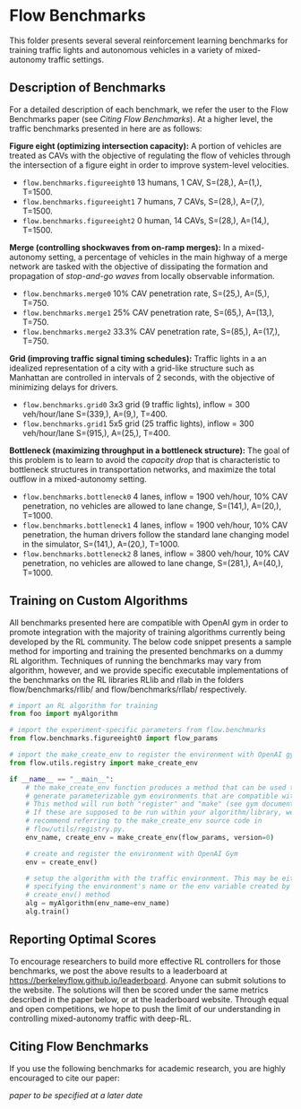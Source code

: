 # Flow Benchmarks

This folder presents several several reinforcement learning benchmarks for 
training traffic lights and autonomous vehicles in a variety of mixed-autonomy 
traffic settings.

## Description of Benchmarks

For a detailed description of each benchmark, we refer the user to the Flow 
Benchmarks paper (see *Citing Flow Benchmarks*). At a higher level, the traffic
benchmarks presented in here are as follows:

**Figure eight (optimizing intersection capacity):** A portion of vehicles are 
treated as CAVs with the objective of regulating the flow of vehicles through 
the intersection of a figure eight in order to improve system-level velocities.
- `flow.benchmarks.figureeight0` 13 humans, 1 CAV, S=(28,), A=(1,), T=1500.
- `flow.benchmarks.figureeight1` 7 humans, 7 CAVs, S=(28,), A=(7,), T=1500.
- `flow.benchmarks.figureeight2` 0 human, 14 CAVs, S=(28,), A=(14,), T=1500.

**Merge (controlling shockwaves from on-ramp merges):** In a mixed-autonomy 
setting, a percentage of vehicles in the main highway of a merge network are 
tasked with the objective of dissipating the formation and propagation of 
*stop-and-go waves* from locally observable information.
- `flow.benchmarks.merge0` 10% CAV penetration rate, S=(25,), A=(5,), T=750.
- `flow.benchmarks.merge1` 25% CAV penetration rate, S=(65,), A=(13,), T=750.
- `flow.benchmarks.merge2` 33.3% CAV penetration rate, S=(85,), A=(17,), T=750.

**Grid (improving traffic signal timing schedules):** Traffic lights in a an 
idealized representation of a city with a grid-like structure such as Manhattan
are controlled in intervals of 2 seconds, with the objective of minimizing 
delays for drivers.
- `flow.benchmarks.grid0` 3x3 grid (9 traffic lights), 
inflow = 300 veh/hour/lane S=(339,), A=(9,), T=400.
- `flow.benchmarks.grid1` 5x5 grid (25 traffic lights), 
inflow = 300 veh/hour/lane S=(915,), A=(25,), T=400.

**Bottleneck (maximizing throughput in a bottleneck structure):** The goal of 
this problem is to learn to avoid the *capacity drop* that is characteristic to 
bottleneck structures in transportation networks, and maximize the total 
outflow in a mixed-autonomy setting. 
- `flow.benchmarks.bottleneck0` 4 lanes, inflow = 1900 veh/hour, 10% CAV 
penetration, no vehicles are allowed to lane change, S=(141,), A=(20,), T=1000.
- `flow.benchmarks.bottleneck1` 4 lanes, inflow = 1900 veh/hour, 10% CAV 
penetration, the human drivers follow the standard lane changing model in the 
simulator, S=(141,), A=(20,), T=1000.
- `flow.benchmarks.bottleneck2` 8 lanes, inflow = 3800 veh/hour, 10% CAV 
penetration, no vehicles are allowed to lane change, S=(281,), A=(40,), T=1000.

## Training on Custom Algorithms

All benchmarks presented here are compatible with OpenAI gym in order to 
promote integration with the majority of training algorithms currently being 
developed by the RL community. The below code snippet presents a sample method
for importing and training the presented benchmarks on a dummy RL algorithm.
Techniques of running the benchmarks may vary from algorithm, however, and we 
provide specific executable implementations of the benchmarks on the RL 
libraries RLlib and rllab in the folders flow/benchmarks/rllib/ and 
flow/benchmarks/rllab/ respectively.

```python
# import an RL algorithm for training
from foo import myAlgorithm

# import the experiment-specific parameters from flow.benchmarks
from flow.benchmarks.figureeight0 import flow_params

# import the make_create_env to register the environment with OpenAI gym
from flow.utils.registry import make_create_env

if __name__ == "__main__":
    # the make_create_env function produces a method that can be used to 
    # generate parameterizable gym environments that are compatible with Flow. 
    # This method will run both "register" and "make" (see gym documentation).
    # If these are supposed to be run within your algorithm/library, we 
    # recommend referring to the make_create_env source code in 
    # flow/utils/registry.py.
    env_name, create_env = make_create_env(flow_params, version=0)

    # create and register the environment with OpenAI Gym
    env = create_env()

    # setup the algorithm with the traffic environment. This may be either by 
    # specifying the environment's name or the env variable created by the 
    # create_env() method
    alg = myAlgorithm(env_name=env_name)
    alg.train()
```

## Reporting Optimal Scores

To encourage researchers to build more effective RL controllers for those 
benchmarks, we post the above results to a leaderboard at 
https://berkeleyflow.github.io/leaderboard. Anyone can submit solutions to the 
website. The solutions will then be scored under the same metrics 
described in the paper below, or at the leaderboard website. Through equal and 
open competitions, we hope to push the limit of our understanding in 
controlling mixed-autonomy traffic with deep-RL.

## Citing Flow Benchmarks

If you use the following benchmarks for academic research, you are highly 
encouraged to cite our paper:

*paper to be specified at a later date*
